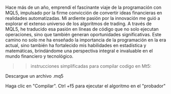 
Hace más de un año, emprendí el fascinante viaje de la programación con MQL5, impulsado por la firme convicción de convertir ideas financieras en realidades automatizadas. Mi ardiente pasión por la innovación me guió a explorar el extenso universo de los algoritmos de trading. A través de MQL5, he traducido esa pasión en líneas de código que no solo ejecutan operaciones, sino que también generan oportunidades significativas. Este camino no solo me ha enseñado la importancia de la programación en la era actual, sino también ha fortalecido mis habilidades en estadística y matemáticas, brindándome una perspectiva integral e invaluable en el mundo financiero y tecnológico.


>> instrucciones simplificadas para compilar codigo en Mt5:

Descargue un archivo .mq5

Haga clic en "Compilar".
Ctrl +f5 para ejecutar el algoritmo en el "probador"


